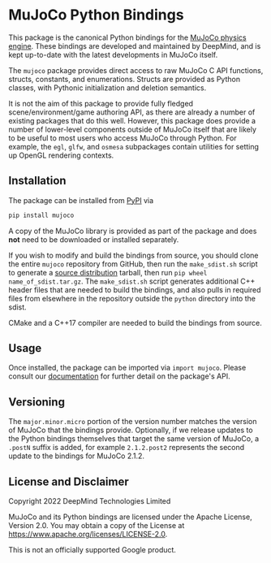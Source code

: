 # MuJoCo Python Bindings

This package is the canonical Python bindings for the
[MuJoCo physics engine](https://github.com/deepmind/mujoco).
These bindings are developed and maintained by DeepMind, and is kept up-to-date
with the latest developments in MuJoCo itself.

The `mujoco` package provides direct access to raw MuJoCo C API functions,
structs, constants, and enumerations. Structs are provided as Python classes,
with Pythonic initialization and deletion semantics.

It is not the aim of this package to provide fully fledged
scene/environment/game authoring API, as there are already a number of existing
packages that do this well. However, this package does provide a number of
lower-level components outside of MuJoCo itself that are likely to be useful to
most users who access MuJoCo through Python. For example, the `egl`, `glfw`, and
`osmesa` subpackages contain utilities for setting up OpenGL rendering contexts.

## Installation

The package can be installed from [PyPI](https://pypi.org/project/mujoco/) via

```sh
pip install mujoco
```

A copy of the MuJoCo library is provided as part of the package and does **not**
need to be downloaded or installed separately.

If you wish to modify and build the bindings from source, you should clone the
entire `mujoco` repository from GitHub, then run the `make_sdist.sh` script to
generate a [source distribution](https://packaging.python.org/en/latest/glossary/#term-Source-Distribution-or-sdist)
tarball, then run `pip wheel name_of_sdist.tar.gz`. The `make_sdist.sh` script
generates additional C++ header files that are needed to build the bindings,
and also pulls in required files from elsewhere in the repository outside the
`python` directory into the sdist.

CMake and a C++17 compiler are needed to build the bindings from source.

## Usage

Once installed, the package can be imported via `import mujoco`. Please consult
our [documentation](https://mujoco.readthedocs.io/en/latest/python.html) for
further detail on the package's API.

## Versioning

The `major.minor.micro` portion of the version number matches the version of
MuJoCo that the bindings provide. Optionally, if we release updates to the
Python bindings themselves that target the same version of MuJoCo, a `.postN`
suffix is added, for example `2.1.2.post2` represents the second update to the
bindings for MuJoCo 2.1.2.

## License and Disclaimer

Copyright 2022 DeepMind Technologies Limited

MuJoCo and its Python bindings are licensed under the Apache License,
Version 2.0. You may obtain a copy of the License at
https://www.apache.org/licenses/LICENSE-2.0.

This is not an officially supported Google product.
